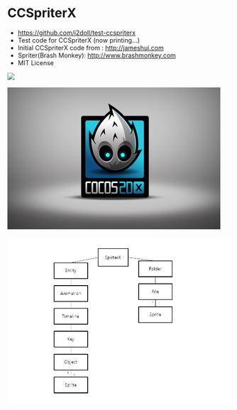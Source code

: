 # CCSpriterX
 - https://github.com/j2doll/test-ccspriterx
 - Test code for CCSpriterX (now printing...)
 - Initial CCSpriterX code from : http://jameshui.com
 - Spriter(Brash Monkey): http://www.brashmonkey.com
 - MIT License

![](https://brashmonkey.com/wp-content/uploads/2015/11/logo.png)

![](/SpriterX/Resources/HelloWorld.png)

![](/SpriterX/001.png)

